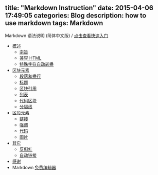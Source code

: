title: "Markdown Instruction"
date: 2015-04-06 17:49:05
categories: Blog
description: how to use markdown
tags: Markdown
---
Markdown 语法说明 (简体中文版) / [点击查看快速入门](http://wowubuntu.com/markdown/basic.html)

* [概述](http://wowubuntu.com/markdown/#overview)
	* [宗旨](http://wowubuntu.com/markdown/#philosophy)<!--more-->
	* [兼容 HTML](http://wowubuntu.com/markdown/#html)
	* [特殊字符自动转换](http://wowubuntu.com/markdown/#autoescape)
* [区块元素](http://wowubuntu.com/markdown/#block)
	* [段落和换行](http://wowubuntu.com/markdown/#p)
	* [标题](http://wowubuntu.com/markdown/#header)
	* [区块引用](http://wowubuntu.com/markdown/#blockquote)
	* [列表](http://wowubuntu.com/markdown/#list)
	* [代码区块](http://wowubuntu.com/markdown/#precode)
	* [分隔线](http://wowubuntu.com/markdown/#hr)
* [区段元素](http://wowubuntu.com/markdown/#span)
	* [链接](http://wowubuntu.com/markdown/#link)
	* [强调](http://wowubuntu.com/markdown/#em)
	* [代码](http://wowubuntu.com/markdown/#code)
	* [图片](http://wowubuntu.com/markdown/#img)
* [其它](http://wowubuntu.com/markdown/#misc)
	* [反斜杠](http://wowubuntu.com/markdown/#backslash)
	* [自动链接](http://wowubuntu.com/markdown/#autolink)
* [感谢](http://wowubuntu.com/markdown/#acknowledgement)
* Markdown [免费编辑器](http://wowubuntu.com/markdown/#editor)